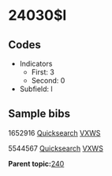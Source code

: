 # 24030$l

## Codes

-   Indicators
    -   First: 3
    -   Second: 0
-   Subfield: l

## Sample bibs

1652916 [Quicksearch](https://search.library.yale.edu/catalog/1652916) [VXWS](http://prodorbis.library.yale.edu:7014/vxws/GetHoldingsService?bibId=1652916)

5544567 [Quicksearch](https://search.library.yale.edu/catalog/5544567) [VXWS](http://prodorbis.library.yale.edu:7014/vxws/GetHoldingsService?bibId=5544567)

**Parent topic:**[240](../../tags/240/240.md)

